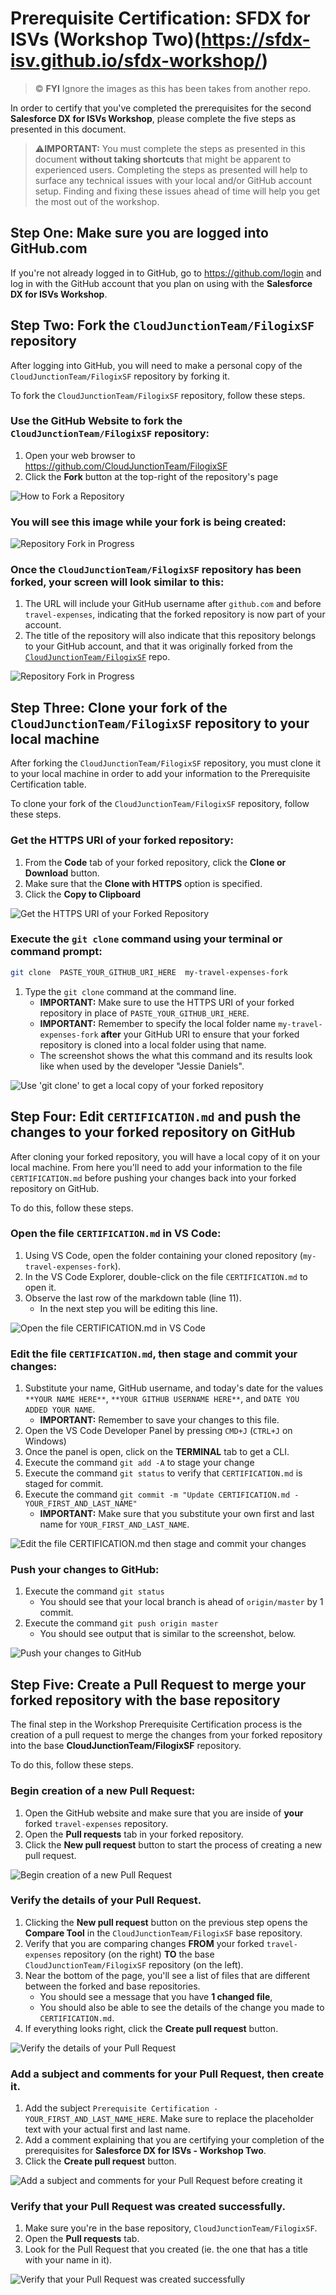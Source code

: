 # Prerequisite Certification: SFDX for ISVs (Workshop Two)(https://sfdx-isv.github.io/sfdx-workshop/)

> ©️ **FYI** Ignore the images as this has been takes from another repo.

In order to certify that you've completed the prerequisites for the second **Salesforce DX for ISVs Workshop**, please complete the five steps as presented in this document.

> :warning:**IMPORTANT:** You must complete the steps as presented in this document **without taking shortcuts** that might be apparent to experienced users. Completing the steps as presented will help to surface any technical issues with your local and/or GitHub account setup.  Finding and fixing these issues ahead of time will help you get the most out of the workshop.

## Step One: Make sure you are logged into GitHub.com

If you're not already logged in to GitHub, go to https://github.com/login and log in with the GitHub account that you plan on using with the **Salesforce DX for ISVs Workshop**.

## Step Two: Fork the `CloudJunctionTeam/FilogixSF` repository

After logging into GitHub, you will need to make a personal copy of the `CloudJunctionTeam/FilogixSF` repository by forking it.

To fork the `CloudJunctionTeam/FilogixSF` repository, follow these steps.

### Use the GitHub Website to fork the `CloudJunctionTeam/FilogixSF` repository:

1. Open your web browser to https://github.com/CloudJunctionTeam/FilogixSF
2. Click the **Fork** button at the top-right of the repository's page

![How to Fork a Repository](https://github.com/sfdx-isv/travel-expenses/raw/master//images/W00_U02_fork-travel-expenses-repo.png)

### You will see this image while your fork is being created:

![Repository Fork in Progress](https://github.com/sfdx-isv/travel-expenses/raw/master//images/W00_U02_forking-travel-expenses-repo-in-progress.png)

### Once the `CloudJunctionTeam/FilogixSF` repository has been forked, your screen will look similar to this:

1. The URL will include your GitHub username after `github.com` and before `travel-expenses`, indicating that the forked repository is now part of your account.
2. The title of the repository will also indicate that this repository belongs to your GitHub account, and that it was originally forked from the [`CloudJunctionTeam/FilogixSF`](https://github.com/CloudJunctionTeam/FilogixSF) repo.

![Repository Fork in Progress](https://github.com/sfdx-isv/travel-expenses/raw/master//images/W00_U02_forking-travel-expenses-repo-success.png)


## Step Three: Clone your fork of the `CloudJunctionTeam/FilogixSF` repository to your local machine

After forking the `CloudJunctionTeam/FilogixSF` repository, you must clone it to your local machine in order to add your information to the Prerequisite Certification table.

To clone your fork of the `CloudJunctionTeam/FilogixSF` repository, follow these steps.

### Get the HTTPS URI of your forked repository:

1. From the **Code** tab of your forked repository, click the **Clone or Download** button.
2. Make sure that the **Clone with HTTPS** option is specified.
3. Click the **Copy to Clipboard** 

![Get the HTTPS URI of your Forked Repository](https://github.com/sfdx-isv/travel-expenses/raw/master//images/W00_U02_copy-travel-expenses-fork-repo-url.png)


### Execute the `git clone` command using your terminal or command prompt:
```bash
git clone  PASTE_YOUR_GITHUB_URI_HERE  my-travel-expenses-fork
```
1. Type the `git clone` command at the command line.
    * **IMPORTANT:** Make sure to use the HTTPS URI of your forked repository in place of `PASTE_YOUR_GITHUB_URI_HERE`.
    * **IMPORTANT:** Remember to specify the local folder name `my-travel-expenses-fork` **after** your GitHub URI to ensure that your forked repository is cloned into a local folder using that name.
    * The screenshot shows the what this command and its results look like when used by the developer "Jessie Daniels".

![Use 'git clone' to get a local copy of your forked repository](https://github.com/sfdx-isv/travel-expenses/raw/master//images/W00_U02_git-clone-forked-repo-success.png)


## Step Four: Edit `CERTIFICATION.md` and push the changes to your forked repository on GitHub

After cloning your forked repository, you will have a local copy of it on your local machine.  From here you'll need to add your information to the file `CERTIFICATION.md` before pushing your changes back into your forked repository on GitHub.

To do this, follow these steps.

### Open the file `CERTIFICATION.md` in VS Code:

1. Using VS Code, open the folder containing your cloned repository (`my-travel-expenses-fork`).
2. In the VS Code Explorer, double-click on the file `CERTIFICATION.md` to open it.
3. Observe the last row of the markdown table (line 11). 
    * In the next step you will be editing this line.

![Open the file CERTIFICATION.md in VS Code](https://github.com/sfdx-isv/travel-expenses/raw/master//images/W00_U02_open-certification-md-in-vs-code.png)

### Edit the file `CERTIFICATION.md`, then stage and commit your changes:

1. Substitute your name, GitHub username, and today's date for the values `**YOUR NAME HERE**`, `**YOUR GITHUB USERNAME HERE**`, and `DATE YOU ADDED YOUR NAME`.
    * **IMPORTANT:** Remember to save your changes to this file.
2. Open the VS Code Developer Panel by pressing `CMD+J` (`CTRL+J` on Windows)
3. Once the panel is open, click on the **TERMINAL** tab to get a CLI.
4. Execute the command `git add -A` to stage your change
5. Execute the command `git status` to verify that `CERTIFICATION.md` is staged for commit.
6. Execute the command `git commit -m "Update CERTIFICATION.md - YOUR_FIRST_AND_LAST_NAME"` 
    * **IMPORTANT:** Make sure that you substitute your own first and last name for `YOUR_FIRST_AND_LAST_NAME`.

![Edit the file CERTIFICATION.md then stage and commit your changes](https://github.com/sfdx-isv/travel-expenses/raw/master//images/W00_U02_edit-and-commit-certification-md.png)

### Push your changes to GitHub:

1. Execute the command `git status`
    * You should see that your local branch is ahead of `origin/master` by 1 commit.
2. Execute the command `git push origin master`
    * You should see output that is similar to the screenshot, below.

![Push your changes to GitHub](https://github.com/sfdx-isv/travel-expenses/raw/master//images/W00_U02_execute-git-status-and-git-push.png)

## Step Five: Create a Pull Request to merge your forked repository with the base repository

The final step in the Workshop Prerequisite Certification process is the creation of a pull request to merge the changes from your forked repository into the base **CloudJunctionTeam/FilogixSF** repository.  

To do this, follow these steps.

### Begin creation of a new Pull Request:

1. Open the GitHub website and make sure that you are inside of **your** forked `travel-expenses` repository.
2. Open the **Pull requests** tab in your forked repository.
3. Click the **New pull request** button to start the process of creating a new pull request.

![Begin creation of a new Pull Request](https://github.com/sfdx-isv/travel-expenses/raw/master//images/W00_U02_begin-creating-pull-request.png)

### Verify the details of your Pull Request.

1. Clicking the **New pull request** button on the previous step opens the **Compare Tool** in the `CloudJunctionTeam/FilogixSF` base repository.
2. Verify that you are comparing changes **FROM** your forked `travel-expenses` repository (on the right) **TO** the base `CloudJunctionTeam/FilogixSF` repository (on the left).
3. Near the bottom of the page, you'll see a list of files that are different between the forked and base repositories.  
    * You should see a message that you have **1 changed file**,
    * You should also be able to see the details of the change you made to `CERTIFICATION.md`.
4. If everything looks right, click the **Create pull request** button.

![Verify the details of your Pull Request](https://github.com/sfdx-isv/travel-expenses/raw/master//images/W00_U02_compare-changes-before-creating-pull-request.png)

### Add a subject and comments for your Pull Request, then create it.

1. Add the subject `Prerequisite Certification - YOUR_FIRST_AND_LAST_NAME_HERE`.  Make sure to replace the placeholder text with your actual first and last name.
2. Add a comment explaining that you are certifying your completion of the prerequisites for **Salesforce DX for ISVs - Workshop Two**.
3. Click the **Create pull request** button.

![Add a subject and comments for your Pull Request before creating it](https://github.com/sfdx-isv/travel-expenses/raw/master//images/W00_U02_finalize-details-and-open-the-pull-request.png)

### Verify that your Pull Request was created successfully.

1. Make sure you're in the base repository, `CloudJunctionTeam/FilogixSF`.
2. Open the **Pull requests** tab.
3. Look for the Pull Request that you created (ie. the one that has a title with your name in it).

![Verify that your Pull Request was created successfully](https://github.com/sfdx-isv/travel-expenses/raw/master//images/W00_U02_confirm-the-creation-of-your-pull-request.png)

